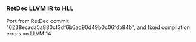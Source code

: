 
### RetDec LLVM IR to HLL

Port from RetDec commit "6238ecada5a880cf3df6b6ad90d49b0c06fdb84b", and fixed compilation errors on LLVM 14.
